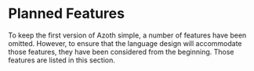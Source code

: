 # Planned Features

To keep the first version of Azoth simple, a number of features have been omitted. However, to
ensure that the language design will accommodate those features, they have been considered from the
beginning. Those features are listed in this section.
